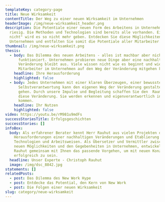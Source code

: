 ```yaml
---
templateKey: category-page
title: Neue Wirksamkeit
contentTitle: Der Weg zu einer neuen Wirksamkeit im Unternehmen
headerImage: /img/neue-wirksamkeit_header.png
description: Die Potentiale einer neuen Form des Arbeitens in Unternehmen sind
  riesig. Die Methoden und Technologien sind bereits alle vorhanden. Ein "Geht
  nicht" wird es so nicht mehr geben. Entdecken Sie diese Möglichkeiten für Ihr
  Unternehmen und entfalten Sie somit die Potentiale aller Mitarbeiter.
thumbnail: /img/neue-wirksamkeit.png
thesis:
  - body: Das Dilemma des neuen Arbeitens - alles ist machbar aber nichts
      funktioniert. Unternehmen probieren neue Dinge aber eine nachhaltige
      Veränderung bleibt aus. Viele wissen nicht wie es beginnt und wie alle
      Mitarbeiter im Unternehmen auf den Weg der Veränderung mitgehen können.
    headline: Ihre Herausforderung
    highlighted: false
  - body: Jedes Unternehmen mit einer klaren Überzeugen, einer bewussten
      Selbstverantwortung kann den eigenen Weg der Veränderung gestalten und
      gehen. Durch unsere Impulse und Begleitung schaffen Sie den  Raum für
      diese Veränderung. Sie werden erkennen und eigenverantwortlich ins Handel
      kommen.
    headline: Ihr Nutzen
    highlighted: false
video: https://youtu.be/rM981u9mdFs
successStoriesTitle: Erfolgsgeschichten
successStories: []
infoBox:
  body: Als erfahrener Berater kennt Herr Rauhut aus vielen Projekten die
    Herausforderungen einer nachhaltigen Veränderungen und Etablierung neuer
    Technologien und Arbeitsweisen. Als Übersetzer und Vermittler zwischen den
    neuen Möglichkeiten und den Gegebenheiten in Unternehmen, entwickelt Herr
    Rauhut gemeinsam mit Ihnen das passende Vorgehen, um mit neuen Konzepten
    erfolgreich zu sein.
  headline: Unser Experte - Christoph Rauhut
  image: /img/dsc_8842.jpg
statements: []
relatedPosts:
  - post: Das Dilemma des New Work Hype
  - post: Entdecke das Potential, den Kern von New Work
  - post: Die Folgen einer neuen Wirksamkeit
slug: category/neue-wirksamkeit
---
```

